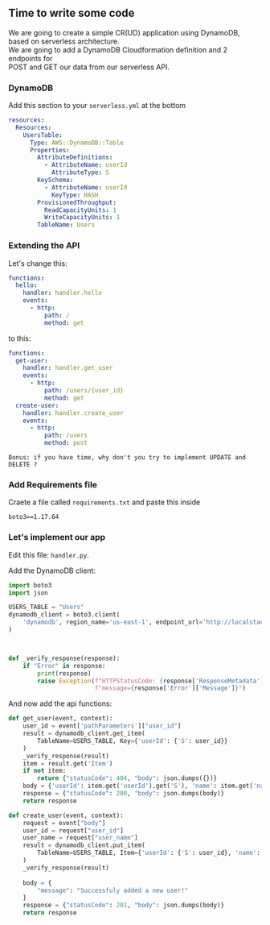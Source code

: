 ## Time to write some code

We are going to create a simple CR(UD) application using DynamoDB, based on serverless architecture.<br>
We are going to add a DynamoDB Cloudformation definition and 2 endpoints for <br>
POST and GET our data from our serverless API.

### DynamoDB

Add this section to your `serverless.yml` at the bottom

```yaml
resources:
  Resources:
    UsersTable:
      Type: AWS::DynamoDB::Table
      Properties:
        AttributeDefinitions:
          - AttributeName: userId
            AttributeType: S
        KeySchema:
          - AttributeName: userId
            KeyType: HASH
        ProvisionedThroughput:
          ReadCapacityUnits: 1
          WriteCapacityUnits: 1
        TableName: Users
```

### Extending the API

Let's change this:

```yaml
functions:
  hello:
    handler: handler.hello
    events:
      - http:
          path: /
          method: get
```

to this:

```yaml
functions:
  get-user:
    handler: handler.get_user
    events:
      - http:
          path: /users/{user_id}
          method: get
  create-user:
    handler: handler.create_user
    events:
      - http:
          path: /users
          method: post
```

`Bonus: if you have time, why don't you try to implement UPDATE and DELETE ?`

### Add Requirements file

Craete a file called `requirements.txt` and paste this inside

```
boto3==1.17.64
```

### Let's implement our app

Edit this file: `handler.py`.<br>

Add the DynamoDB client:

```py
import boto3 
import json

USERS_TABLE = "Users"
dynamodb_client = boto3.client(
    'dynamodb', region_name='us-east-1', endpoint_url='http://localstack:4566'
)



def _verify_response(response):
    if "Error" in response:
        print(response)
        raise Exception(f"HTTPStatusCode: {response['ResponseMetadata']['HTTPStatusCode']}"
                        f"message={response['Error']['Message']}")


```

And now add the api functions:

```python
def get_user(event, context):
    user_id = event['pathParameters']["user_id"]
    result = dynamodb_client.get_item(
        TableName=USERS_TABLE, Key={'userId': {'S': user_id}}
    )
    _verify_response(result)
    item = result.get('Item')
    if not item:
        return {"statusCode": 404, "body": json.dumps({})}
    body = {'userId': item.get('userId').get('S'), 'name': item.get('name').get('S')}
    response = {"statusCode": 200, "body": json.dumps(body)}
    return response

def create_user(event, context):
    request = event["body"]
    user_id = request["user_id"]
    user_name = request["user_name"]
    result = dynamodb_client.put_item(
        TableName=USERS_TABLE, Item={'userId': {'S': user_id}, 'name': {'S': user_name}}
    )
    _verify_response(result)
    
    body = {
        "message": "Successfuly added a new user!"
    }
    response = {"statusCode": 201, "body": json.dumps(body)}
    return response

```